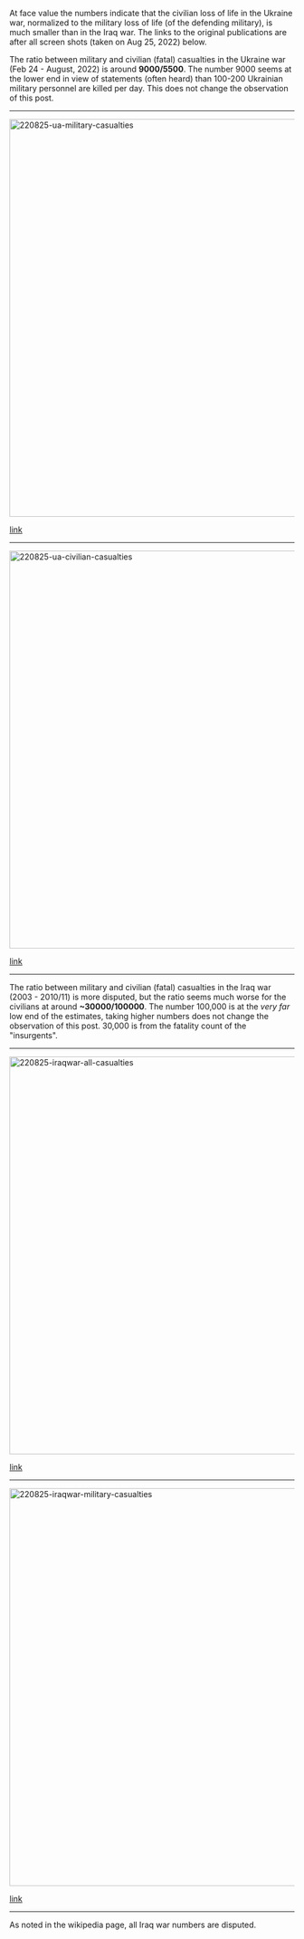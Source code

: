 At face value the numbers indicate that the civilian loss of life in the Ukraine war, normalized to the military loss of life (of the defending military), is much smaller than in the Iraq war. The links to the original publications are after all screen shots (taken on Aug 25, 2022) below. 

The ratio between military and civilian (fatal) casualties in the Ukraine war (Feb 24 - August, 2022) is around **9000/5500**. The number 9000 seems at the lower end in view of statements (often heard) than 100-200 Ukrainian military personnel are killed per day. This does not change the observation of this post.
<hr>

  
<img width="703" alt="220825-ua-military-casualties" src="https://user-images.githubusercontent.com/5073648/186587341-0dd2bb1e-12a3-42eb-9b10-c7bfe13181f0.png"> 
  
[link](https://www.usnews.com/news/world/articles/2022-08-22/almost-9-000-ukrainian-military-killed-in-war-with-russia-armed-forces-chief)
  
<hr>
 
<img width="703" alt="220825-ua-civilian-casualties" src="https://user-images.githubusercontent.com/5073648/186587368-4b7cecb4-edda-4ab6-885e-a6af86840c68.png"> 
  
[link](https://www.ohchr.org/en/news/2022/08/ukraine-civilian-casualty-update-15-august-2022)

<hr>
  
The ratio between military and civilian (fatal) casualties in the Iraq war (2003 - 2010/11) is more disputed, but the ratio seems much worse for the civilians at around **~30000/100000**. The number 100,000 is at the *very far* low end of the estimates, taking higher numbers does not change the observation of this post. 30,000 is from the fatality count of the "insurgents".

<hr>
 
<img width="703" alt="220825-iraqwar-all-casualties" src="https://user-images.githubusercontent.com/5073648/186587380-a29dfe54-c5b9-4b5e-8e1e-b7635e418f17.png">
  
[link](https://en.wikipedia.org/wiki/Casualties_of_the_Iraq_War)

<hr>

  
<img width="703" alt="220825-iraqwar-military-casualties" src="https://user-images.githubusercontent.com/5073648/186587391-40792e78-701b-413e-b929-a984a09d8ae8.png">

[link](https://en.wikipedia.org/wiki/Casualties_of_the_Iraq_War)

<hr>

As noted in the wikipedia page, all Iraq war numbers are disputed.
